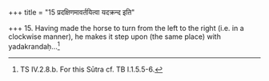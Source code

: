 +++
title = "15 प्रदक्षिणमावर्तयित्वा यदक्रन्द इति"

+++
15. Having made the horse to turn from the left to the right (i.e. in a clockwise manner), he makes it step upon (the same place) with yadakrandaḥ...[^1]  


[^1]: TS IV.2.8.b. For this Sūtra cf. TB I.1.5.5-6.  
